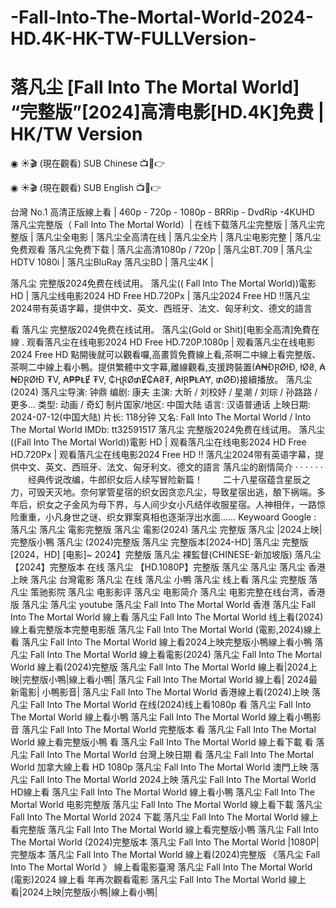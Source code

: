 # -Fall-Into-The-Mortal-World-2024-HD.4K-HK-TW-FULLVersion-

<h1 class="heading-element" dir="auto">落凡尘 [Fall Into The Mortal World] “完整版”[2024]高清电影[HD.4K]免费 | HK/TW Version</h1>

◉ ☀🎬 (現在觀看) SUB Chinese 📺📱👉<a href='https://jisswatch.com/zh/movie/1303336/Fall-Into-The-Mortal-World' style='display:none;'> 落凡尘~線上看2024電影完整版HD</a>

◉ ☀🎬 (現在觀看) SUB English 📺📱👉<a href='https://jisswatch.com/zh/movie/1303336/Fall-Into-The-Mortal-World' style='display:none;'> 落凡尘(2024)完整版-HD</a>

台灣 No.1 高清正版線上看 | 460p - 720p - 1080p - BRRip - DvdRip -4KUHD
落凡尘完整版（ Fall Into The Mortal World）| 在线下载落凡尘完整版 | 落凡尘完整版 | 落凡尘全电影 | 落凡尘全高清在线 | 落凡尘全片 | 落凡尘电影完整 | 落凡尘免费观看 落凡尘免费下载 | 落凡尘高清1080p / 720p | 落凡尘BT.709 | 落凡尘HDTV 1080i | 落凡尘BluRay 落凡尘BD | 落凡尘4K |

落凡尘 完整版2024免费在线试用。 落凡尘(( Fall Into The Mortal World))電影 HD | 落凡尘线电影2024 HD Free HD.720Px | 落凡尘2024 Free HD !!落凡尘2024带有英语字幕，提供中文、英文、西班牙、法文、匈牙利文、德文的語言

看 落凡尘 完整版2024免费在线试用。 落凡尘(Gold or Shit)[电影全高清]免費在線 . 观看落凡尘在线电影2024 HD Free HD.720P.1080p | 观看落凡尘在线电影2024 Free HD
點開後就可以觀看囉,高畫質免費線上看,茶啊二中線上看完整版、茶啊二中線上看小鴨。提供繁體中文字幕,離線觀看,支援跨裝置(₳₦ĐⱤØłĐ, łØ₴, ₳₦ĐⱤØłĐ ₮V, ₳₱₱ⱠɆ ₮V, ₵ⱧⱤØ₥Ɇ₵₳₴₮, ₳łⱤ₱Ⱡ₳Ɏ, ₥ØĐ)接續播放。
落凡尘 (2024)
落凡尘导演: 钟鼎
编剧: 康夫
主演: 大昕 / 刘校妤 / 星潮 / 刘琮 / 孙路路 / 更多...
类型: 动画 / 奇幻
制片国家/地区: 中国大陆
语言: 汉语普通话
上映日期: 2024-07-12(中国大陆)
片长: 118分钟
又名: Fall Into The Mortal World / Into The Mortal World
IMDb: tt32591517
落凡尘 完整版2024免费在线试用。 落凡尘((Fall Into The Mortal World))電影 HD | 观看落凡尘在线电影2024 HD Free HD.720Px | 观看落凡尘在线电影2024 Free HD !! 落凡尘2024带有英语字幕，提供中文、英文、西班牙、法文、匈牙利文、德文的語言
落凡尘的剧情简介 · · · · · ·
　　经典传说改编，牛郎织女后人续写冒险新篇！ 　　二十八星宿蕴含星辰之力，可毁天灭地。奈何掌管星宿的织女因贪恋凡尘，导致星宿出逃，酿下祸端。多年后，织女之子金风为母下界，与人间少女小凡结伴收服星宿。人神相伴，一路惊险重重，小凡身世之谜、织女罪案真相也逐渐浮出水面……
Keywoard Google :
落凡尘
落凡尘 電影完整版
落凡尘 電影(2024)
落凡尘 完整版
落凡尘 |2024上映|完整版小鴨
落凡尘 (2024)完整版
落凡尘 完整版本[2024-HD]
落凡尘 完整版 [2024，HD] [电影]~ 2024】完整版
落凡尘 裸監督(CHINESE-新加坡版)
落凡尘 【2024】完整版本
在线 落凡尘 【HD.1080P】完整版
落凡尘 落凡尘
落凡尘 香港上映
落凡尘 台灣電影
落凡尘 在线
落凡尘 小鴨
落凡尘 线上看
落凡尘 完整版
落凡尘 策驰影院
落凡尘 电影影评
落凡尘 电影简介
落凡尘 电影完整在线台湾，香港版
落凡尘 落凡尘 youtube
落凡尘 Fall Into The Mortal World 香港
落凡尘 Fall Into The Mortal World 線上看
落凡尘 Fall Into The Mortal World 线上看(2024)線上看完整版本完整电影版
落凡尘 Fall Into The Mortal World (電影,2024)線上看
落凡尘 Fall Into The Mortal World 線上看2024上映完整版小鴨線上看小鴨
落凡尘 Fall Into The Mortal World 線上看電影(2024)
落凡尘 Fall Into The Mortal World 線上看(2024)完整版
落凡尘 Fall Into The Mortal World 線上看|2024上映|完整版小鴨|線上看小鴨|
落凡尘 Fall Into The Mortal World 線上看| 2024最新電影| 小鴨影音|
落凡尘 Fall Into The Mortal World 香港線上看(2024)上映
落凡尘 Fall Into The Mortal World 在线(2024)线上看1080p
看 落凡尘 Fall Into The Mortal World 線上看小鴨
落凡尘 Fall Into The Mortal World 線上看小鴨影音
落凡尘 Fall Into The Mortal World 完整版本
看 落凡尘 Fall Into The Mortal World 線上看完整版小鴨
看 落凡尘 Fall Into The Mortal World 線上看下載
看 落凡尘 Fall Into The Mortal World 台灣上映日期
看 落凡尘 Fall Into The Mortal World 加拿大線上看 HD 1080p 落凡尘 Fall Into The Mortal World 澳門上映
落凡尘 Fall Into The Mortal World 2024上映
落凡尘 Fall Into The Mortal World HD線上看
落凡尘 Fall Into The Mortal World 線上看小鴨
落凡尘 Fall Into The Mortal World 电影完整版
落凡尘 Fall Into The Mortal World 線上看下載
落凡尘 Fall Into The Mortal World 2024 下載
落凡尘 Fall Into The Mortal World 線上看完整版
落凡尘 Fall Into The Mortal World 線上看完整版小鴨
落凡尘 Fall Into The Mortal World (2024)完整版本
落凡尘 Fall Into The Mortal World |1080P|完整版本
落凡尘 Fall Into The Mortal World 線上看(2024)完整版
《落凡尘 Fall Into The Mortal World 》 線上看電影臺灣
落凡尘 Fall Into The Mortal World (電影)2024 線上看 年再次觀看電影
落凡尘 Fall Into The Mortal World 線上看|2024上映|完整版小鴨|線上看小鴨|

